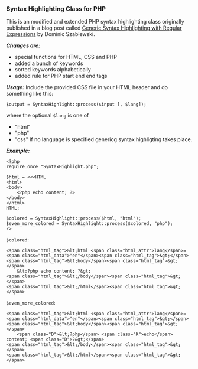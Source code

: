### Syntax Highlighting Class for PHP

This is an modified and extended PHP syntax highlighting class originally published in a blog post called [Generic Syntax Highlighting with Regular Expressions](http://phoboslab.org/log/2007/08/generic-syntax-highlighting-with-regular-expressions "Generic Syntax Highlighting with Regular Expressions") by Dominic Szablewski.

**_Changes are:_**
* special functions for HTML, CSS and PHP
* added a bunch of keywords
* sorted keywords alphabetically
* added rule for PHP start end end tags

**_Usage:_**
Include the provided CSS file in your HTML header and do something like this:
```
$output = SyntaxHighlight::process($input [, $lang]);
```
where the optional `$lang` is one of
* "html"
* "php"
* "css"
If no language is specified genericg syntax highligting takes place.

**_Example:_**
```
<?php
require_once "SyntaxHighlight.php";

$html = <<<HTML
<html>
<body>
    <?php echo content; ?>
</body>
</html>
HTML;

$colored = SyntaxHighlight::process($html, "html");
$even_more_colored = SyntaxHighlight::process($colored, "php");
?>
```
`$colored`:
```
<span class="html_tag">&lt;html <span class="html_attr">lang</span>=<span class="html_data">"en"</span><span class="html_tag">&gt;</span>
<span class="html_tag">&lt;body</span><span class="html_tag">&gt;</span>
    &lt;?php echo content; ?&gt;
<span class="html_tag">&lt;/body</span><span class="html_tag">&gt;</span>
<span class="html_tag">&lt;/html</span><span class="html_tag">&gt;</span>
```
`$even_more_colored`:
```
<span class="html_tag">&lt;html <span class="html_attr">lang</span>=<span class="html_data">"en"</span><span class="html_tag">&gt;</span>
<span class="html_tag">&lt;body</span><span class="html_tag">&gt;</span>
    <span class="D">&lt;?php</span> <span class="K">echo</span> content; <span class="D">?&gt;</span>
<span class="html_tag">&lt;/body</span><span class="html_tag">&gt;</span>
<span class="html_tag">&lt;/html</span><span class="html_tag">&gt;</span>
```
